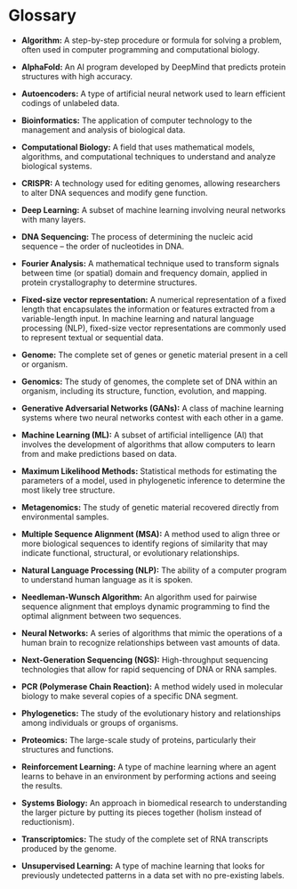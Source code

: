 # Glossary

- **Algorithm:** A step-by-step procedure or formula for solving a problem, often used in computer programming and computational biology.

- **AlphaFold:** An AI program developed by DeepMind that predicts protein structures with high accuracy.

- **Autoencoders:** A type of artificial neural network used to learn efficient codings of unlabeled data.

- **Bioinformatics:** The application of computer technology to the management and analysis of biological data.

- **Computational Biology:** A field that uses mathematical models, algorithms, and computational techniques to understand and analyze biological systems.

- **CRISPR:** A technology used for editing genomes, allowing researchers to alter DNA sequences and modify gene function.

- **Deep Learning:** A subset of machine learning involving neural networks with many layers.

- **DNA Sequencing:** The process of determining the nucleic acid sequence – the order of nucleotides in DNA.

- **Fourier Analysis:** A mathematical technique used to transform signals between time (or spatial) domain and frequency domain, applied in protein crystallography to determine structures.

- **Fixed-size vector representation:** A numerical representation of a fixed length that encapsulates the information or features extracted from a variable-length input. In machine learning and natural language processing (NLP), fixed-size vector representations are commonly used to represent textual or sequential data.

- **Genome:** The complete set of genes or genetic material present in a cell or organism.

- **Genomics:** The study of genomes, the complete set of DNA within an organism, including its structure, function, evolution, and mapping.

- **Generative Adversarial Networks (GANs):** A class of machine learning systems where two neural networks contest with each other in a game.

- **Machine Learning (ML):** A subset of artificial intelligence (AI) that involves the development of algorithms that allow computers to learn from and make predictions based on data.

- **Maximum Likelihood Methods:** Statistical methods for estimating the parameters of a model, used in phylogenetic inference to determine the most likely tree structure.

- **Metagenomics:** The study of genetic material recovered directly from environmental samples.

- **Multiple Sequence Alignment (MSA):** A method used to align three or more biological sequences to identify regions of similarity that may indicate functional, structural, or evolutionary relationships.

- **Natural Language Processing (NLP):** The ability of a computer program to understand human language as it is spoken.

- **Needleman-Wunsch Algorithm:** An algorithm used for pairwise sequence alignment that employs dynamic programming to find the optimal alignment between two sequences.

- **Neural Networks:** A series of algorithms that mimic the operations of a human brain to recognize relationships between vast amounts of data.

- **Next-Generation Sequencing (NGS):** High-throughput sequencing technologies that allow for rapid sequencing of DNA or RNA samples.

- **PCR (Polymerase Chain Reaction):** A method widely used in molecular biology to make several copies of a specific DNA segment.

- **Phylogenetics:** The study of the evolutionary history and relationships among individuals or groups of organisms.

- **Proteomics:** The large-scale study of proteins, particularly their structures and functions.

- **Reinforcement Learning:** A type of machine learning where an agent learns to behave in an environment by performing actions and seeing the results.

- **Systems Biology:** An approach in biomedical research to understanding the larger picture by putting its pieces together (holism instead of reductionism).

- **Transcriptomics:** The study of the complete set of RNA transcripts produced by the genome.

- **Unsupervised Learning:** A type of machine learning that looks for previously undetected patterns in a data set with no pre-existing labels.
